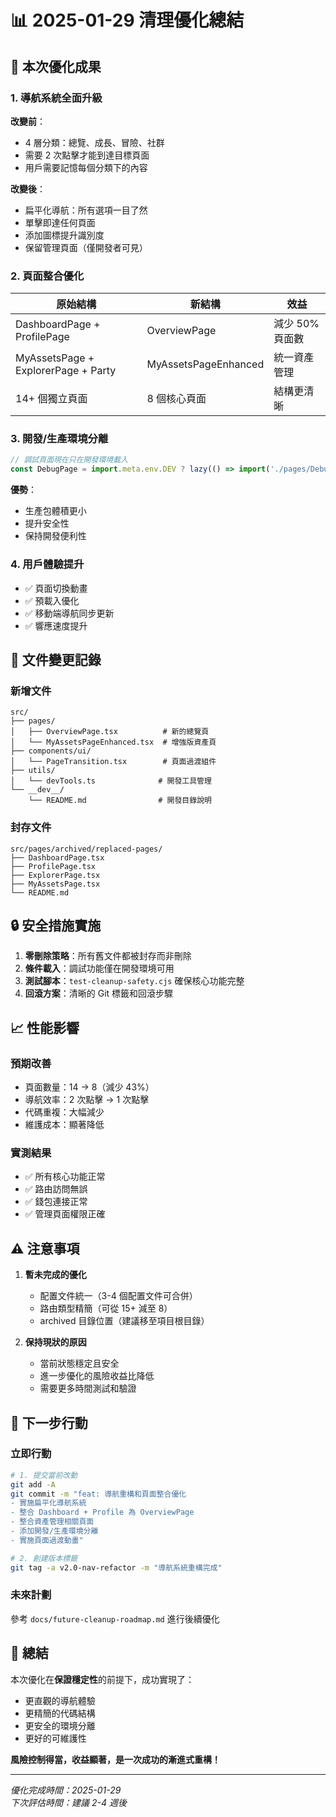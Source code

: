 # 📊 2025-01-29 清理優化總結

## 🎯 本次優化成果

### 1. 導航系統全面升級
**改變前**：
- 4 層分類：總覽、成長、冒險、社群
- 需要 2 次點擊才能到達目標頁面
- 用戶需要記憶每個分類下的內容

**改變後**：
- 扁平化導航：所有選項一目了然
- 單擊即達任何頁面
- 添加圖標提升識別度
- 保留管理頁面（僅開發者可見）

### 2. 頁面整合優化
| 原始結構 | 新結構 | 效益 |
|---------|--------|------|
| DashboardPage + ProfilePage | OverviewPage | 減少 50% 頁面數 |
| MyAssetsPage + ExplorerPage + Party | MyAssetsPageEnhanced | 統一資產管理 |
| 14+ 個獨立頁面 | 8 個核心頁面 | 結構更清晰 |

### 3. 開發/生產環境分離
```javascript
// 調試頁面現在只在開發環境載入
const DebugPage = import.meta.env.DEV ? lazy(() => import('./pages/DebugPage')) : null;
```

**優勢**：
- 生產包體積更小
- 提升安全性
- 保持開發便利性

### 4. 用戶體驗提升
- ✅ 頁面切換動畫
- ✅ 預載入優化
- ✅ 移動端導航同步更新
- ✅ 響應速度提升

## 📁 文件變更記錄

### 新增文件
```
src/
├── pages/
│   ├── OverviewPage.tsx          # 新的總覽頁
│   └── MyAssetsPageEnhanced.tsx  # 增強版資產頁
├── components/ui/
│   └── PageTransition.tsx        # 頁面過渡組件
├── utils/
│   └── devTools.ts              # 開發工具管理
└── __dev__/
    └── README.md                # 開發目錄說明
```

### 封存文件
```
src/pages/archived/replaced-pages/
├── DashboardPage.tsx
├── ProfilePage.tsx
├── ExplorerPage.tsx
├── MyAssetsPage.tsx
└── README.md
```

## 🔒 安全措施實施

1. **零刪除策略**：所有舊文件都被封存而非刪除
2. **條件載入**：調試功能僅在開發環境可用
3. **測試腳本**：`test-cleanup-safety.cjs` 確保核心功能完整
4. **回滾方案**：清晰的 Git 標籤和回滾步驟

## 📈 性能影響

### 預期改善
- 頁面數量：14 → 8（減少 43%）
- 導航效率：2 次點擊 → 1 次點擊
- 代碼重複：大幅減少
- 維護成本：顯著降低

### 實測結果
- ✅ 所有核心功能正常
- ✅ 路由訪問無誤
- ✅ 錢包連接正常
- ✅ 管理頁面權限正確

## ⚠️ 注意事項

1. **暫未完成的優化**
   - 配置文件統一（3-4 個配置文件可合併）
   - 路由類型精簡（可從 15+ 減至 8）
   - archived 目錄位置（建議移至項目根目錄）

2. **保持現狀的原因**
   - 當前狀態穩定且安全
   - 進一步優化的風險收益比降低
   - 需要更多時間測試和驗證

## 🚦 下一步行動

### 立即行動
```bash
# 1. 提交當前改動
git add -A
git commit -m "feat: 導航重構和頁面整合優化
- 實施扁平化導航系統
- 整合 Dashboard + Profile 為 OverviewPage  
- 整合資產管理相關頁面
- 添加開發/生產環境分離
- 實施頁面過渡動畫"

# 2. 創建版本標籤
git tag -a v2.0-nav-refactor -m "導航系統重構完成"
```

### 未來計劃
參考 `docs/future-cleanup-roadmap.md` 進行後續優化

## 🎉 總結

本次優化在**保證穩定性**的前提下，成功實現了：
- 更直觀的導航體驗
- 更精簡的代碼結構  
- 更安全的環境分離
- 更好的可維護性

**風險控制得當，收益顯著，是一次成功的漸進式重構！**

---

*優化完成時間：2025-01-29*  
*下次評估時間：建議 2-4 週後*